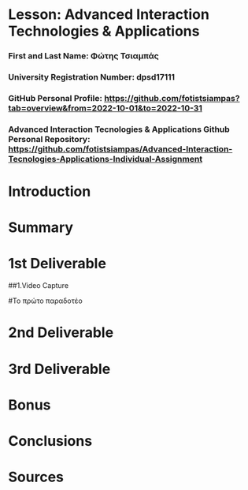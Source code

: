 # Lesson: Advanced Interaction Technologies & Applications

### First and Last Name: Φώτης Τσιαμπάς
### University Registration Number: dpsd17111
### GitHub Personal Profile: https://github.com/fotistsiampas?tab=overview&from=2022-10-01&to=2022-10-31
### Advanced Interaction Tecnologies & Applications Github Personal Repository: https://github.com/fotistsiampas/Advanced-Interaction-Tecnologies-Applications-Individual-Assignment

# Introduction

# Summary


# 1st Deliverable
##1.Video Capture

#Το πρώτο παραδοτέο

# 2nd Deliverable


# 3rd Deliverable 


# Bonus 


# Conclusions


# Sources
